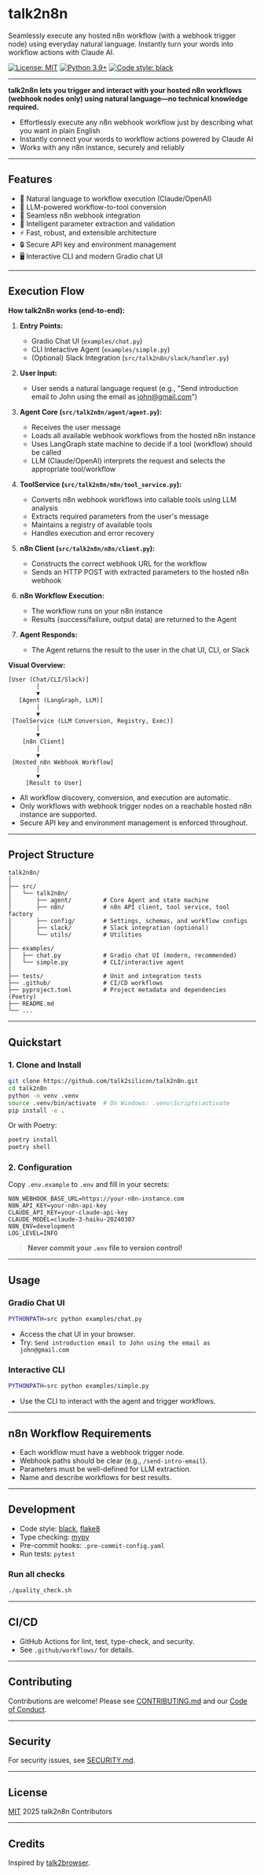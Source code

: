 # talk2n8n

Seamlessly execute any hosted n8n workflow (with a webhook trigger node) using everyday natural language. Instantly turn your words into workflow actions with Claude AI.

[![License: MIT](https://img.shields.io/badge/License-MIT-yellow.svg)](https://opensource.org/licenses/MIT)
[![Python 3.9+](https://img.shields.io/badge/python-3.9+-blue.svg)](https://www.python.org/downloads/)
[![Code style: black](https://img.shields.io/badge/code%20style-black-000000.svg)](https://github.com/psf/black)

---

**talk2n8n lets you trigger and interact with your hosted n8n workflows (webhook nodes only) using natural language—no technical knowledge required.**

- Effortlessly execute any n8n webhook workflow just by describing what you want in plain English
- Instantly connect your words to workflow actions powered by Claude AI
- Works with any n8n instance, securely and reliably

---

## Features

- 🤖 Natural language to workflow execution (Claude/OpenAI)
- 🔄 LLM-powered workflow-to-tool conversion
- 🧩 Seamless n8n webhook integration
- 🧠 Intelligent parameter extraction and validation
- ⚡ Fast, robust, and extensible architecture
- 🔒 Secure API key and environment management
- 🖥️ Interactive CLI and modern Gradio chat UI

---

## Execution Flow

**How talk2n8n works (end-to-end):**

1. **Entry Points:**
   - Gradio Chat UI (`examples/chat.py`)
   - CLI Interactive Agent (`examples/simple.py`)
   - (Optional) Slack Integration (`src/talk2n8n/slack/handler.py`)

2. **User Input:**
   - User sends a natural language request (e.g., "Send introduction email to John using the email as john@gmail.com")

3. **Agent Core (`src/talk2n8n/agent/agent.py`):**
   - Receives the user message
   - Loads all available webhook workflows from the hosted n8n instance
   - Uses LangGraph state machine to decide if a tool (workflow) should be called
   - LLM (Claude/OpenAI) interprets the request and selects the appropriate tool/workflow

4. **ToolService (`src/talk2n8n/n8n/tool_service.py`):**
   - Converts n8n webhook workflows into callable tools using LLM analysis
   - Extracts required parameters from the user's message
   - Maintains a registry of available tools
   - Handles execution and error recovery

5. **n8n Client (`src/talk2n8n/n8n/client.py`):**
   - Constructs the correct webhook URL for the workflow
   - Sends an HTTP POST with extracted parameters to the hosted n8n webhook

6. **n8n Workflow Execution:**
   - The workflow runs on your n8n instance
   - Results (success/failure, output data) are returned to the Agent

7. **Agent Responds:**
   - The Agent returns the result to the user in the chat UI, CLI, or Slack

**Visual Overview:**

```
[User (Chat/CLI/Slack)]
        │
        ▼
   [Agent (LangGraph, LLM)]
        │
        ▼
 [ToolService (LLM Conversion, Registry, Exec)]
        │
        ▼
    [n8n Client]
        │
        ▼
 [Hosted n8n Webhook Workflow]
        │
        ▼
     [Result to User]
```

- All workflow discovery, conversion, and execution are automatic.
- Only workflows with webhook trigger nodes on a reachable hosted n8n instance are supported.
- Secure API key and environment management is enforced throughout.

---

## Project Structure

```
talk2n8n/
│
├── src/
│   └── talk2n8n/
│       ├── agent/         # Core Agent and state machine
│       ├── n8n/           # n8n API client, tool service, tool factory
│       ├── config/        # Settings, schemas, and workflow configs
│       ├── slack/         # Slack integration (optional)
│       └── utils/         # Utilities
│
├── examples/
│   ├── chat.py            # Gradio chat UI (modern, recommended)
│   └── simple.py          # CLI/interactive agent
│
├── tests/                 # Unit and integration tests
├── .github/               # CI/CD workflows
├── pyproject.toml         # Project metadata and dependencies (Poetry)
├── README.md
└── ...
```

---

## Quickstart

### 1. Clone and Install

```bash
git clone https://github.com/talk2silicon/talk2n8n.git
cd talk2n8n
python -m venv .venv
source .venv/bin/activate  # On Windows: .venv\Scripts\activate
pip install -e .
```
Or with Poetry:
```bash
poetry install
poetry shell
```

### 2. Configuration

Copy `.env.example` to `.env` and fill in your secrets:

```env
N8N_WEBHOOK_BASE_URL=https://your-n8n-instance.com
N8N_API_KEY=your-n8n-api-key
CLAUDE_API_KEY=your-claude-api-key
CLAUDE_MODEL=claude-3-haiku-20240307
N8N_ENV=development
LOG_LEVEL=INFO
```

> **Never commit your `.env` file to version control!**

---

## Usage

### Gradio Chat UI

```bash
PYTHONPATH=src python examples/chat.py
```
- Access the chat UI in your browser.
- Try: `Send introduction email to John using the email as john@gmail.com`

### Interactive CLI

```bash
PYTHONPATH=src python examples/simple.py
```
- Use the CLI to interact with the agent and trigger workflows.

---

## n8n Workflow Requirements

- Each workflow must have a webhook trigger node.
- Webhook paths should be clear (e.g., `/send-intro-email`).
- Parameters must be well-defined for LLM extraction.
- Name and describe workflows for best results.

---

## Development

- Code style: [black](https://github.com/psf/black), [flake8](https://flake8.pycqa.org/)
- Type checking: [mypy](http://mypy-lang.org/)
- Pre-commit hooks: `.pre-commit-config.yaml`
- Run tests: `pytest`

### Run all checks

```bash
./quality_check.sh
```

---

## CI/CD

- GitHub Actions for lint, test, type-check, and security.
- See `.github/workflows/` for details.

---

## Contributing

Contributions are welcome! Please see [CONTRIBUTING.md](CONTRIBUTING.md) and our [Code of Conduct](CODE_OF_CONDUCT.md).

---

## Security

For security issues, see [SECURITY.md](SECURITY.md).

---

## License

[MIT](LICENSE) 2025 talk2n8n Contributors

---

## Credits

Inspired by [talk2browser](https://github.com/talk2silicon/talk2browser).
